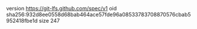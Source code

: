 version https://git-lfs.github.com/spec/v1
oid sha256:932d8ee0558d68bab464ace57fde96a08533783708870576cbab5952418fbe1d
size 247
